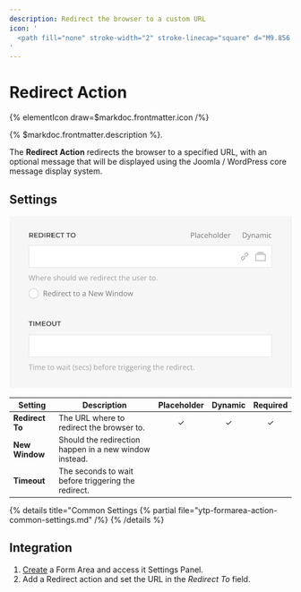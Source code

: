 ```yaml
---
description: Redirect the browser to a custom URL
icon: '
  <path fill="none" stroke-width="2" stroke-linecap="square" d="M9.856 3.977h14.697l3.788 2.927-3.787 2.952L8.39 9.855V3.974m7.345 11.761H5.446l-3.757 2.894 3.757 2.984h11.763v-5.876m-2.944 13.225v-7.349m0-5.878V9.856m0-5.879V1.048"/>
'
---
```


# Redirect Action

{% elementIcon draw=$markdoc.frontmatter.icon /%}

{% $markdoc.frontmatter.description %}.

The **Redirect Action** redirects the browser to a specified URL, with an optional message that will be displayed using the Joomla / WordPress core message display system.

## Settings

![Redirect Action Settings](./assets/action-redirect-settings.webp)

| Setting | Description | Placeholder | Dynamic | Required |
| ------- | ----------- | :---------: | :-----: | :------: |
| **Redirect To** | The URL where to redirect the browser to. | &#x2713; | &#x2713; | &#x2713; |
| **New Window** | Should the redirection happen in a new window instead. |
| **Timeout** | The seconds to wait before triggering the redirect. |

{% details title="Common Settings
    {% partial file="ytp-formarea-action-common-settings.md" /%}
{% /details %}

## Integration

1. [Create](../../integration) a Form Area and access it Settings Panel.
1. Add a Redirect action and set the URL in the *Redirect To* field.

